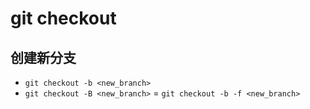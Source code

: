 # git checkout

## 创建新分支

* `git checkout -b <new_branch>`
* `git checkout -B <new_branch>` = `git checkout -b -f <new_branch>`
